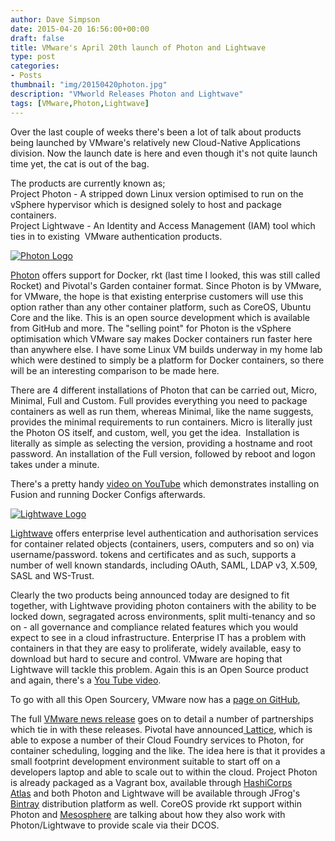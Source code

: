 ```yaml
---
author: Dave Simpson
date: 2015-04-20 16:56:00+00:00
draft: false
title: VMware's April 20th launch of Photon and Lightwave
type: post
categories:
- Posts
thumbnail: "img/20150420photon.jpg"
description: "VMworld Releases Photon and Lightwave"
tags: [VMware,Photon,Lightwave]
---
```


  
Over the last couple of weeks there's been a lot of talk about products being launched by VMware's relatively new Cloud-Native Applications division. Now the launch date is here and even though it's not quite launch time yet, the cat is out of the bag.  
  
The products are currently known as;  
Project Photon - A stripped down Linux version optimised to run on the vSphere hypervisor which is designed solely to host and package containers.  
Project Lightwave - An Identity and Access Management (IAM) tool which ties in to existing  VMware authentication products.  
  
  
[![Photon Logo](/img/20150420photon1.png)](/img/20150420photon1.png)
  
[Photon](https://blogs.vmware.com/cloudnative/introducing-photon/?src=vmw_so_vex_dsimp_889) offers support for Docker, rkt (last time I looked, this was still called Rocket) and Pivotal's Garden container format. Since Photon is by VMware, for VMware, the hope is that existing enterprise customers will use this option rather than any other container platform, such as CoreOS, Ubuntu Core and the like. This is an open source development which is available from GitHub and more. The "selling point" for Photon is the vSphere optimisation which VMware say makes Docker containers run faster here than anywhere else. I have some Linux VM builds underway in my home lab which were destined to simply be a platform for Docker containers, so there will be an interesting comparison to be made here.  
  
There are 4 different installations of Photon that can be carried out, Micro, Minimal, Full and Custom. Full provides everything you need to package containers as well as run them, whereas Minimal, like the name suggests, provides the minimal requirements to run containers. Micro is literally just the Photon OS itself, and custom, well, you get the idea.  Installation is literally as simple as selecting the version, providing a hostname and root password. An installation of the Full version, followed by reboot and logon takes under a minute.   
  
There's a pretty handy [video on YouTube](https://www.youtube.com/watch?v=lHW795iSpNs) which demonstrates installing on Fusion and running Docker Configs afterwards.  
  
  


[![Lightwave Logo](/img/20150420lightwave.png)](/img/20150420lightwave.png)
  
[Lightwave](http://blogs.vmware.com/cloudnative/?src=vmw_so_vex_dsimp_889) offers enterprise level authentication and authorisation services for container related objects (containers, users, computers and so on) via username/password. tokens and certificates and as such, supports a number of well known standards, including OAuth, SAML, LDAP v3, X.509, SASL and WS-Trust.  
  
Clearly the two products being announced today are designed to fit together, with Lightwave providing photon containers with the ability to be locked down, segragated across environments, split multi-tenancy and so on - all governance and compliance related features which you would expect to see in a cloud infrastructure. Enterprise IT has a problem with containers in that they are easy to proliferate, widely available, easy to download but hard to secure and control. VMware are hoping that Lightwave will tackle this problem. Again this is an Open Source product and again, there's a [You Tube video](https://www.youtube.com/watch?v=CWmE_Rl3ELc).  
  
  
To go with all this Open Sourcery, VMware now has a [page on GitHub](http://vmware.github.io/),  
  
The full [VMware news release](http://www.vmware.com/company/news/releases/vmw-newsfeed/VMware-Introduces-New-Open-Source-Projects-to-Accelerate-Enterprise-Adoption-of-Cloud-Native-Applications/1943792) goes on to detail a number of partnerships which tie in with these releases. Pivotal have announced[ Lattice](http://blog.pivotal.io/cloud-foundry-pivotal/products/lattice-simplifies-container-clusters), which is able to expose a number of their Cloud Foundry services to Photon, for container scheduling, logging and the like. The idea here is that it provides a small footprint development environment suitable to start off on a developers laptop and able to scale out to within the cloud. Project Photon is already packaged as a Vagrant box, available through [HashiCorps Atlas](https://atlas.hashicorp.com/vmware/boxes/photon) and both Photon and Lightwave will be available through JFrog's [Bintray](https://bintray.com/) distribution platform as well. CoreOS provide rkt support within Photon and [Mesosphere](https://mesosphere.com/blog/2015/04/20/were-tackling-container-security-at-scale-with-vmware/) are talking about how they also work with Photon/Lightwave to provide scale via their DCOS.  
  

